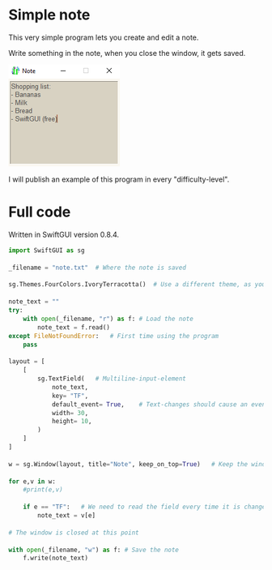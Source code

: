 # Simple note
This very simple program lets you create and edit a note.

Write something in the note, when you close the window, it gets saved.

![](../../assets/images/2025-09-23-15-55-38.png)

I will publish an example of this program in every "difficulty-level".

# Full code
Written in SwiftGUI version 0.8.4.
```py
import SwiftGUI as sg

_filename = "note.txt"  # Where the note is saved

sg.Themes.FourColors.IvoryTerracotta()  # Use a different theme, as you please

note_text = ""
try:
    with open(_filename, "r") as f: # Load the note
        note_text = f.read()
except FileNotFoundError:   # First time using the program
    pass

layout = [
    [
        sg.TextField(   # Multiline-input-element
            note_text,
            key= "TF",
            default_event= True,    # Text-changes should cause an event
            width= 30,
            height= 10,
        )
    ]
]

w = sg.Window(layout, title="Note", keep_on_top=True)   # Keep the window on top, so it doesn't always hide behind other windows

for e,v in w:
    #print(e,v)

    if e == "TF":   # We need to read the field every time it is changed, otherwise the value is gone when the window closes
        note_text = v[e]

# The window is closed at this point

with open(_filename, "w") as f: # Save the note
    f.write(note_text)
```